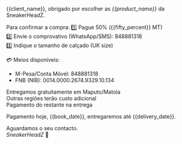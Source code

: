 {{client_name}}, obrigado por escolher as *{{product_name}}* da SneakerHeadZ.

Para confirmar a compra:
1️⃣ Pague 50% ({{fifty_percent}} MT)  
2️⃣ Envie o comprovativo (WhatsApp/SMS): 848881318  
3️⃣ Indique o tamanho de calçado (UK size)

💳 Meios disponíveis:  
- M-Pesa/Conta Móvel: 848881318
- FNB (NIB): 0014.0000.2674.9329.10.134

Entregamos gratuitamente em Maputo/Matola  
Outras regiões terão custo adicional  
Pagamento do restante na entrega

Pagamento hoje, {{book_date}}, entregaremos até {{delivery_date}}.

Aguardamos o seu contacto.  
_SneakerHeadZ_
👟
